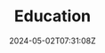---
title: "Education"
description: 
date: 2024-05-02T07:31:08Z
image: 
math: 
license: 
hidden: false
comments: true
draft: flase
menu:
    main:
        weight: 2
        params: 
            icon: school
---